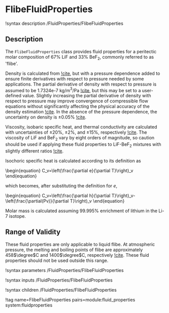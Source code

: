 # FlibeFluidProperties

!syntax description /FluidProperties/FlibeFluidProperties

## Description

The `FlibeFluidProperties` class provides fluid properties for
a peritectic molar composition of 67% LiF and 33% BeF$_2$, commonly
referred to as 'flibe'.

Density is calculated from [!cite](richard), but with a pressure dependence
added to ensure finite derivatives with respect to pressure needed by some
applications. The partial derivative of density with respect to pressure is
assumed to be 1.7324e-7 kg/m$^3$/Pa [!cite](richard), but this may be set to
a user-defined value. Slightly increasing the partial derivative of density
with respect to pressure may improve convergence of compressible flow equations
without significantly affecting the physical accuracy of the density estimation
[!cite](scarlat). In the absence of the pressure dependence, the uncertainty
on density is $\pm$0.05% [!cite](richard).

Viscosity, isobaric specific heat, and thermal conductivity are calculated
with uncertainties of $\pm$20%, $\pm$2%, and $\pm$15%, respectively
[!cite](richard). The viscosity of LiF and BeF$_2$ vary by eight orders of
magnitude, so caution should be used if applying these fluid properties to
LiF-BeF$_2$ mixtures with slightly different ratios [!cite](romatoski).

Isochoric specific heat is calculated according to its definition as

\begin{equation}
C_v=\left(\frac{\partial e}{\partial T}\right)_v
\end{equation}

which becomes, after substituting the definition for $e$,

\begin{equation}
C_v=\left(\frac{\partial h}{\partial T}\right)_v-\left(\frac{\partial(Pv)}{\partial T}\right)_v
\end{equation}

Molar mass is calculated assuming 99.995% enrichment of lithium in the
Li-7 isotope.

## Range of Validity

These fluid properties are only applicable to liquid flibe. At atmospheric
pressure, the melting and boiling points of flibe are approximately 458$\degree$C
and 1400$\degree$C, respectively [!cite](richard). These fluid properties should
not be used outside this range.

!syntax parameters /FluidProperties/FlibeFluidProperties

!syntax inputs /FluidProperties/FlibeFluidProperties

!syntax children /FluidProperties/FlibeFluidProperties

!tag name=FlibeFluidProperties pairs=module:fluid_properties system:fluidproperties
